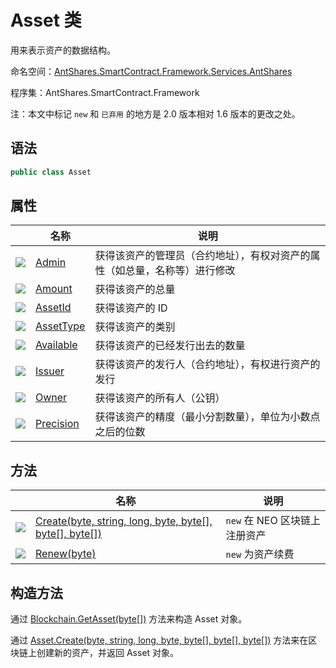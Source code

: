 # Asset 类

用来表示资产的数据结构。

命名空间：[AntShares.SmartContract.Framework.Services.AntShares](../Neo.md)

程序集：AntShares.SmartContract.Framework

注：本文中标记 `new` 和 ` 已弃用 ` 的地方是 2.0 版本相对 1.6 版本的更改之处。

## 语法

```c#
public class Asset 
```

## 属性

|                                          | 名称                              | 说明                                    |
| ---------------------------------------- | ------------------------------- | ------------------------------------- |
| ![](https://i-msdn.sec.s-msft.com/dynimg/IC74937.jpeg) | [Admin](Asset/Admin.md)         | 获得该资产的管理员（合约地址），有权对资产的属性（如总量，名称等）进行修改 |
| ![](https://i-msdn.sec.s-msft.com/dynimg/IC74937.jpeg) | [Amount](Asset/Amount.md)       | 获得该资产的总量                              |
| ![](https://i-msdn.sec.s-msft.com/dynimg/IC74937.jpeg) | [AssetId](Asset/AssetId.md)     | 获得该资产的 ID                              |
| ![](https://i-msdn.sec.s-msft.com/dynimg/IC74937.jpeg) | [AssetType](Asset/AssetType.md) | 获得该资产的类别                              |
| ![](https://i-msdn.sec.s-msft.com/dynimg/IC74937.jpeg) | [Available](Asset/Available.md) | 获得该资产的已经发行出去的数量                       |
| ![](https://i-msdn.sec.s-msft.com/dynimg/IC74937.jpeg) | [Issuer](Asset/Issuer.md)       | 获得该资产的发行人（合约地址），有权进行资产的发行             |
| ![](https://i-msdn.sec.s-msft.com/dynimg/IC74937.jpeg) | [Owner](Asset/Owner.md)         | 获得该资产的所有人（公钥）                         |
| ![](https://i-msdn.sec.s-msft.com/dynimg/IC74937.jpeg) | [Precision](Asset/Precision.md) | 获得该资产的精度（最小分割数量），单位为小数点之后的位数          |

## 方法

|                                          | 名称                                       | 说明                |
| ---------------------------------------- | ---------------------------------------- | ----------------- |
| ![](https://i-msdn.sec.s-msft.com/dynimg/IC91302.jpeg) | [Create(byte, string, long, byte, byte[], byte[], byte[])](Asset/Create.md) | `new` 在 NEO 区块链上注册资产 |
| ![](https://i-msdn.sec.s-msft.com/dynimg/IC91302.jpeg) | [Renew(byte)](Asset/Renew.md)            | `new` 为资产续费       |

## 构造方法

通过 [Blockchain.GetAsset(byte[])](Blockchain/GetAsset.md) 方法来构造 Asset 对象。

通过 [Asset.Create(byte, string, long, byte, byte[], byte[], byte[])](Asset/Create.md) 方法来在区块链上创建新的资产，并返回 Asset 对象。